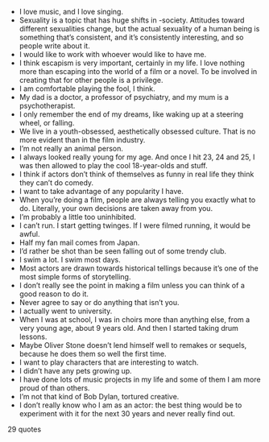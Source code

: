  - I love music, and I love singing.
 - Sexuality is a topic that has huge shifts in -society. Attitudes toward different sexualities change, but the actual sexuality of a human being is something that’s consistent, and it’s consistently interesting, and so people write about it.
 - I would like to work with whoever would like to have me.
 - I think escapism is very important, certainly in my life. I love nothing more than escaping into the world of a film or a novel. To be involved in creating that for other people is a privilege.
 - I am comfortable playing the fool, I think.
 - My dad is a doctor, a professor of psychiatry, and my mum is a psychotherapist.
 - I only remember the end of my dreams, like waking up at a steering wheel, or falling.
 - We live in a youth-obsessed, aesthetically obsessed culture. That is no more evident than in the film industry.
 - I’m not really an animal person.
 - I always looked really young for my age. And once I hit 23, 24 and 25, I was then allowed to play the cool 18-year-olds and stuff.
 - I think if actors don’t think of themselves as funny in real life they think they can’t do comedy.
 - I want to take advantage of any popularity I have.
 - When you’re doing a film, people are always telling you exactly what to do. Literally, your own decisions are taken away from you.
 - I’m probably a little too uninhibited.
 - I can’t run. I start getting twinges. If I were filmed running, it would be awful.
 - Half my fan mail comes from Japan.
 - I’d rather be shot than be seen falling out of some trendy club.
 - I swim a lot. I swim most days.
 - Most actors are drawn towards historical tellings because it’s one of the most simple forms of storytelling.
 - I don’t really see the point in making a film unless you can think of a good reason to do it.
 - Never agree to say or do anything that isn’t you.
 - I actually went to university.
 - When I was at school, I was in choirs more than anything else, from a very young age, about 9 years old. And then I started taking drum lessons.
 - Maybe Oliver Stone doesn’t lend himself well to remakes or sequels, because he does them so well the first time.
 - I want to play characters that are interesting to watch.
 - I didn’t have any pets growing up.
 - I have done lots of music projects in my life and some of them I am more proud of than others.
 - I’m not that kind of Bob Dylan, tortured creative.
 - I don’t really know who I am as an actor: the best thing would be to experiment with it for the next 30 years and never really find out.

29 quotes